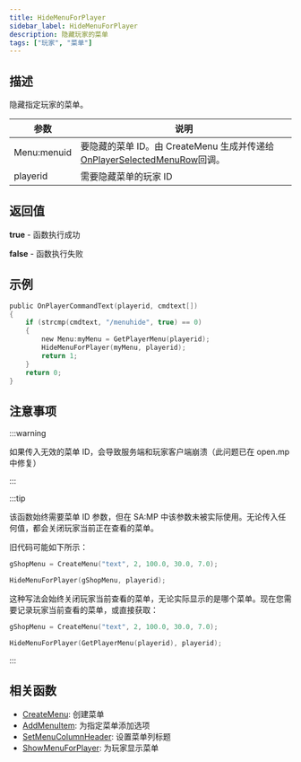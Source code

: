 ```yaml
---
title: HideMenuForPlayer
sidebar_label: HideMenuForPlayer
description: 隐藏玩家的菜单
tags: ["玩家", "菜单"]
---
```


## 描述

隐藏指定玩家的菜单。

| 参数        | 说明                                                                                                             |
| ----------- | ---------------------------------------------------------------------------------------------------------------- |
| Menu:menuid | 要隐藏的菜单 ID。由 CreateMenu 生成并传递给[OnPlayerSelectedMenuRow](../callbacks/OnPlayerSelectedMenuRow)回调。 |
| playerid    | 需要隐藏菜单的玩家 ID                                                                                            |

## 返回值

**true** - 函数执行成功

**false** - 函数执行失败

## 示例

```c
public OnPlayerCommandText(playerid, cmdtext[])
{
    if (strcmp(cmdtext, "/menuhide", true) == 0)
    {
        new Menu:myMenu = GetPlayerMenu(playerid);
        HideMenuForPlayer(myMenu, playerid);
        return 1;
    }
    return 0;
}
```

## 注意事项

:::warning

如果传入无效的菜单 ID，会导致服务端和玩家客户端崩溃（此问题已在 open.mp 中修复）

:::

:::tip

该函数始终需要菜单 ID 参数，但在 SA:MP 中该参数未被实际使用。无论传入任何值，都会关闭玩家当前正在查看的菜单。

旧代码可能如下所示：

```c
gShopMenu = CreateMenu("text", 2, 100.0, 30.0, 7.0);

HideMenuForPlayer(gShopMenu, playerid);
```

这种写法会始终关闭玩家当前查看的菜单，无论实际显示的是哪个菜单。现在您需要记录玩家当前查看的菜单，或直接获取：

```c
gShopMenu = CreateMenu("text", 2, 100.0, 30.0, 7.0);

HideMenuForPlayer(GetPlayerMenu(playerid), playerid);
```

:::

## 相关函数

- [CreateMenu](CreateMenu): 创建菜单
- [AddMenuItem](AddMenuItem): 为指定菜单添加选项
- [SetMenuColumnHeader](SetMenuColumnHeader): 设置菜单列标题
- [ShowMenuForPlayer](ShowMenuForPlayer): 为玩家显示菜单
